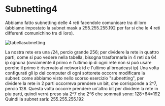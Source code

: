 # Subnetting4
Abbiamo fatto subnetting delle 4 reti facendole comunicare tra di loro (abbiamo impostato la subnet mask a 255.255.255.192 per far si che le 4 reti differenti comunichino tra di loro).

![tabellasubnetting](https://github.com/1bianco9/Subnetting4/assets/116873906/cd8d35d2-e803-4dfb-a283-8fec465d06b4)

La nostra rete era una /24, percio grande 256; per dividere la rete in quattro parti, come si puo vedere nella tabella, bisogna trasformarla in 4 reti da 64 ip ognuna (ovviamente il primo e l'ultimo ip di ogni rete non si può usare perche il primo è riservato al network id e l'ultimo al broadcast ip)
Una volta configurati gli ip dei computer di ogni sottorete occorre modificare la subnet:
come abbiamo visto nello scorso esercizio "subnetting", per dividere la rete in 2 parti occorreva prendere un bit,
che corrisponde a 2^7, percio 128. Questa volta occorre prendere un'altro bit per dividere la rete in piu parti, quindi verrà preso sia 2^7 che 2^6 che sommati sono: 128+64=192  
Quindi la subnet sarà: 255.255.255.192
